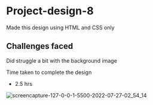# Project-design-8

Made this design using HTML and CSS only

## Challenges faced

Did struggle a bit with the background image 

Time taken to complete the design 
- 2.5 hrs

![screencapture-127-0-0-1-5500-2022-07-27-02_54_14](https://user-images.githubusercontent.com/42288787/181114899-d0b2973c-18e2-480c-baf0-87789001fb25.png)

